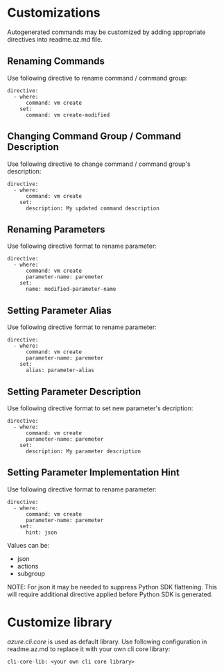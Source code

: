 # Customizations

Autogenerated commands may be customized by adding appropriate directives into readme.az.md file.

## Renaming Commands 

Use following directive to rename command / command group: 

    directive: 
      - where: 
          command: vm create 
        set:
          command: vm create-modified

## Changing Command Group / Command Description 

Use following directive to change command / command group's description: 

    directive: 
      - where: 
          command: vm create 
        set:
          description: My updated command description


## Renaming Parameters

Use following directive format to rename parameter:
 

    directive: 
      - where: 
          command: vm create
          parameter-name: paremeter 
        set:
          name: modified-parameter-name

## Setting Parameter Alias

Use following directive format to rename parameter:
 

    directive: 
      - where: 
          command: vm create
          parameter-name: paremeter 
        set:
          alias: parameter-alias

## Setting Parameter Description

Use following directive format to set new parameter's decription:
 

    directive: 
      - where: 
          command: vm create
          parameter-name: paremeter 
        set:
          description: My parameter description

## Setting Parameter Implementation Hint

Use following directive format to rename parameter:
 

    directive: 
      - where: 
          command: vm create
          parameter-name: paremeter 
        set:
          hint: json

Values can be:
- json
- actions
- subgroup

NOTE: For json it may be needed to suppress Python SDK flattening. This will require additional directive applied before Python SDK is generated.

# Customize library

*azure.cli.core* is used as default library. Use following configuration in readme.az.md to replace it with your own cli core library:

    cli-core-lib: <your own cli core library>



